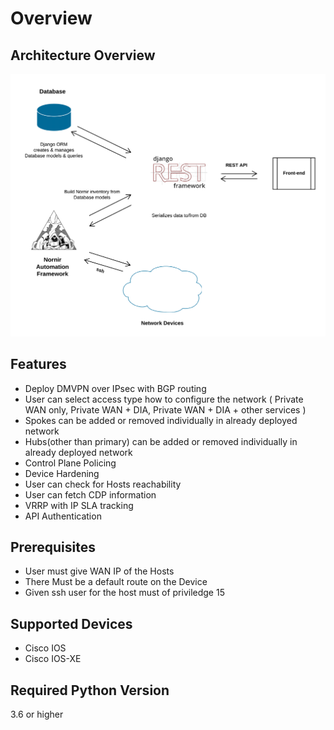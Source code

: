 # Overview

## Architecture Overview

![Architecture](./_static/Uuc_API_arch.png)

## Features
- Deploy DMVPN over IPsec with BGP routing
- User can select access type how to configure the network ( Private WAN only, Private WAN + DIA, Private WAN + DIA + other services )
- Spokes can be added or removed individually in  already deployed network
- Hubs(other than primary) can be added or removed individually in already deployed network
- Control Plane Policing
- Device Hardening
- User can check for Hosts reachability
- User can fetch CDP information
- VRRP with IP SLA tracking 
- API Authentication


## Prerequisites
- User must give WAN IP of the Hosts
- There Must be a default route on the Device
- Given ssh user for the host must of priviledge 15 

## Supported Devices
- Cisco IOS
- Cisco IOS-XE


## Required Python Version
3.6 or higher
